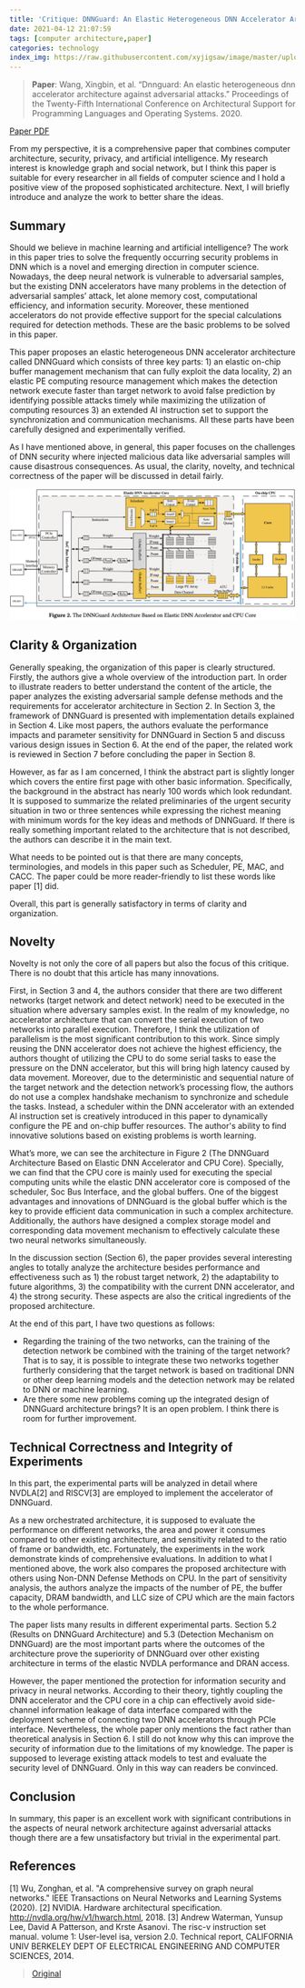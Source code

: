 ```yaml
---
title: 'Critique: DNNGuard: An Elastic Heterogeneous DNN Accelerator Architecture against Adversarial Attacks'
date: 2021-04-12 21:07:59
tags: [computer architecture,paper]
categories: technology
index_img: https://raw.githubusercontent.com/xyjigsaw/image/master/upload/DNNGuard202104122126.jpeg
---
```



>**Paper**: Wang, Xingbin, et al. “Dnnguard: An elastic heterogeneous dnn accelerator architecture against adversarial attacks.” Proceedings of the Twenty-Fifth International Conference on Architectural Support for Programming Languages and Operating Systems. 2020.

[Paper PDF](https://dl.acm.org/doi/abs/10.1145/3373376.3378532)

From my perspective, it is a comprehensive paper that combines computer architecture, security, privacy, and artificial intelligence. My research interest is knowledge graph and social network, but I think this paper is suitable for every researcher in all fields of computer science and I hold a positive view of the proposed sophisticated architecture. Next, I will briefly introduce and analyze the work to better share the ideas.

## Summary

Should we believe in machine learning and artificial intelligence? The work in this paper tries to solve the frequently occurring security problems in DNN which is a novel and emerging direction in computer science. Nowadays, the deep neural network is vulnerable to adversarial samples, but the existing DNN accelerators have many problems in the detection of adversarial samples’ attack, let alone memory cost, computational efficiency, and information security. Moreover, these mentioned accelerators do not provide effective support for the special calculations required for detection methods. These are the basic problems to be solved in this paper.

This paper proposes an elastic heterogeneous DNN accelerator architecture called DNNGuard which consists of three key parts: 1) an elastic on-chip buffer management mechanism that can fully exploit the data locality, 2) an elastic PE computing resource management which makes the detection network execute faster than target network to avoid false prediction by identifying possible attacks timely while maximizing the utilization of computing resources 3) an extended AI instruction set to support the synchronization and communication mechanisms. All these parts have been carefully designed and experimentally verified.

As I have mentioned above, in general, this paper focuses on the challenges of DNN security where injected malicious data like adversarial samples will cause disastrous consequences. As usual, the clarity, novelty, and technical correctness of the paper will be discussed in detail fairly.

![](https://raw.githubusercontent.com/xyjigsaw/image/master/upload/DNNGuard202104122126.jpeg)

## Clarity & Organization

Generally speaking, the organization of this paper is clearly structured. Firstly, the authors give a whole overview of the introduction part. In order to illustrate readers to better understand the content of the article, the paper analyzes the existing adversarial sample defense methods and the requirements for accelerator architecture in Section 2. In Section 3, the framework of DNNGuard is presented with implementation details explained in Section 4. Like most papers, the authors evaluate the performance impacts and parameter sensitivity for DNNGuard in Section 5 and discuss various design issues in Section 6. At the end of the paper, the related work is reviewed in Section 7 before concluding the paper in Section 8. 


However, as far as I am concerned, I think the abstract part is slightly longer which covers the entire first page with other basic information. Specifically, the background in the abstract has nearly 100 words which look redundant. It is supposed to summarize the related preliminaries of the urgent security situation in two or three sentences while expressing the richest meaning with minimum words for the key ideas and methods of DNNGuard. If there is really something important related to the architecture that is not described, the authors can describe it in the main text.

What needs to be pointed out is that there are many concepts, terminologies, and models in this paper such as Scheduler, PE, MAC, and CACC. The paper could be more reader-friendly to list these words like paper [1] did. 

Overall, this part is generally satisfactory in terms of clarity and organization.

## Novelty

Novelty is not only the core of all papers but also the focus of this critique. There is no doubt that this article has many innovations. 

First, in Section 3 and 4, the authors consider that there are two different networks (target network and detect network) need to be executed in the situation where adversary samples exist. In the realm of my knowledge, no accelerator architecture that can convert the serial execution of two networks into parallel execution. Therefore, I think the utilization of parallelism is the most significant contribution to this work. Since simply reusing the DNN accelerator does not achieve the highest efficiency, the authors thought of utilizing the CPU to do some serial tasks to ease the pressure on the DNN accelerator, but this will bring high latency caused by data movement. Moreover, due to the deterministic and sequential nature of the target network and the detection network’s processing flow, the authors do not use a complex handshake mechanism to synchronize and schedule the tasks. Instead, a scheduler within the DNN accelerator with an extended AI instruction set is creatively introduced in this paper to dynamically configure the PE and on-chip buffer resources. The author's ability to find innovative solutions based on existing problems is worth learning. 

What’s more, we can see the architecture in Figure 2 (The DNNGuard Architecture Based on Elastic DNN Accelerator and CPU Core). Specially, we can find that the CPU core is mainly used for executing the special computing units while the elastic DNN accelerator core is composed of the scheduler, Soc Bus Interface, and the global buffers. One of the biggest advantages and innovations of DNNGuard is the global buffer which is the key to provide efficient data communication in such a complex architecture. Additionally, the authors have designed a complex storage model and corresponding data movement mechanism to effectively calculate these two neural networks simultaneously.

In the discussion section (Section 6), the paper provides several interesting angles to totally analyze the architecture besides performance and effectiveness such as 1) the robust target network, 2) the adaptability to future algorithms, 3) the compatibility with the current DNN accelerator, and 4) the strong security. These aspects are also the critical ingredients of the proposed architecture.

At the end of this part, I have two questions as follows:
- Regarding the training of the two networks, can the training of the detection network be combined with the training of the target network? That is to say, it is possible to integrate these two networks together furtherly considering that the target network is based on traditional DNN or other deep learning models and the detection network may be related to DNN or machine learning. 
- Are there some new problems coming up the integrated design of DNNGuard architecture brings? It is an open problem. I think there is room for further improvement.

## Technical Correctness and Integrity of Experiments

In this part, the experimental parts will be analyzed in detail where NVDLA[2] and RISCV[3] are employed to implement the accelerator of DNNGuard. 

As a new orchestrated architecture, it is supposed to evaluate the performance on different networks, the area and power it consumes compared to other existing architecture, and sensitivity related to the ratio of frame or bandwidth, etc. Fortunately, the experiments in the work demonstrate kinds of comprehensive evaluations. In addition to what I mentioned above, the work also compares the proposed architecture with others using Non-DNN Defense Methods on CPU. In the part of sensitivity analysis, the authors analyze the impacts of the number of PE, the buffer capacity, DRAM bandwidth, and LLC size of CPU which are the main factors to the whole performance.

The paper lists many results in different experimental parts. Section 5.2 (Results on DNNGuard Architecture) and 5.3 (Detection Mechanism on DNNGuard) are the most important parts where the outcomes of the architecture prove the superiority of DNNGuard over other existing architecture in terms of the elastic NVDLA performance and DRAN access.

However, the paper mentioned the protection for information security and privacy in neural networks. According to their theory, tightly coupling the DNN accelerator and the CPU core in a chip can effectively avoid side-channel information leakage of data interface compared with the deployment scheme of connecting two DNN accelerators through PCIe interface. Nevertheless, the whole paper only mentions the fact rather than theoretical analysis in Section 6. I still do not know why this can improve the security of information due to the limitations of my knowledge. The paper is supposed to leverage existing attack models to test and evaluate the security level of DNNGuard. Only in this way can readers be convinced.

## Conclusion

In summary, this paper is an excellent work with significant contributions in the aspects of neural network architecture against adversarial attacks though there are a few unsatisfactory but trivial in the experimental part. 


## References

[1] Wu, Zonghan, et al. "A comprehensive survey on graph neural networks." IEEE Transactions on Neural Networks and Learning Systems (2020).
[2] NVIDIA. Hardware architectural specification. http://nvdla.org/hw/v1/hwarch.html, 2018.
[3] Andrew Waterman, Yunsup Lee, David A Patterson, and Krste Asanovi. The risc-v instruction set manual. volume 1: User-level isa, version 2.0. Technical report, CALIFORNIA UNIV BERKELEY DEPT OF ELECTRICAL ENGINEERING AND COMPUTER SCIENCES, 2014.


> [Original](https://www.omegaxyz.com/2021/03/31/dnn-guard/) 
